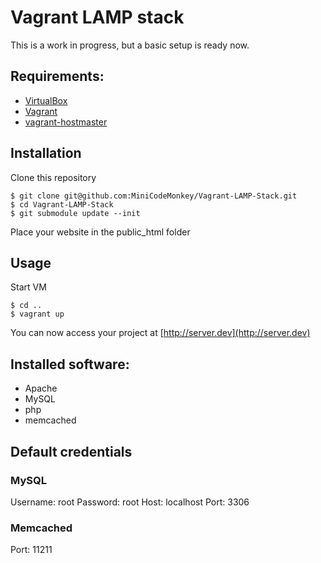 # Vagrant LAMP stack
This is a work in progress, but a basic setup is ready now.

## Requirements:
* [VirtualBox](https://www.virtualbox.org)
* [Vagrant](http://vagrantup.com)
* [vagrant-hostmaster](https://github.com/mosaicxm/vagrant-hostmaster)

## Installation
Clone this repository

    $ git clone git@github.com:MiniCodeMonkey/Vagrant-LAMP-Stack.git
    $ cd Vagrant-LAMP-Stack
    $ git submodule update --init

Place your website in the public_html folder

## Usage
Start VM

	$ cd ..
    $ vagrant up

You can now access your project at [http://server.dev](http://server.dev)

## Installed software:
* Apache
* MySQL
* php
* memcached

## Default credentials
### MySQL
Username: root
Password: root
Host: localhost
Port: 3306

### Memcached
Port: 11211
